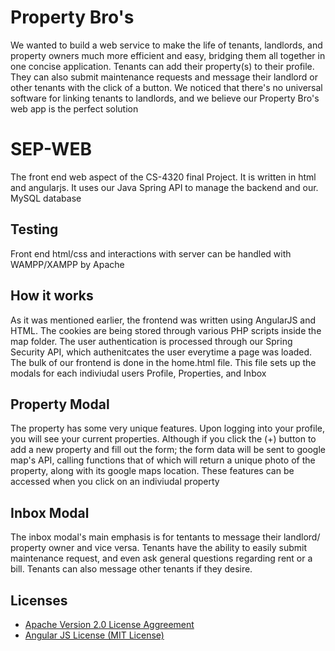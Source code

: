 # Property Bro's
We wanted to build a web service to make the life of tenants, landlords, and property owners much more efficient and easy, bridging them all together in one concise application. Tenants can add their property(s) to their profile. They can also submit maintenance requests and message their landlord or other tenants with the click of a button. We noticed that there's no universal software for linking tenants to landlords, and we believe our Property Bro's web app is the perfect solution

# SEP-WEB
The front end web aspect of the CS-4320 final Project. It is written in html and angularjs. It uses our Java Spring API to manage the backend and our. MySQL database

## Testing
  Front end html/css and interactions with server can be handled with WAMPP/XAMPP by Apache

## How it works
As it was mentioned earlier, the frontend was written using AngularJS and HTML. The cookies are being stored through various PHP scripts inside the map folder. The user authentication is processed through our Spring Security API, which authenitcates the user everytime a page was loaded. The bulk of our frontend is done in the home.html file. This file sets up the modals for each indiviudal users Profile, Properties, and Inbox

## Property Modal
The property has some very unique features. Upon logging into your profile, you will see your current properties. Although if you click the (+) button to add a new property and fill out the form; the form data will be sent to google map's API, calling functions that of which will return a unique photo of the property, along with its google maps location. These features can be accessed when you click on an indiviudal property

## Inbox Modal
The inbox modal's main emphasis is for tentants to message their landlord/ property owner and vice versa. Tenants have the ability to easily submit maintenance request, and even ask general questions regarding rent or a bill. Tenants can also message other tenants if they desire.

## Licenses
* [Apache Version 2.0 License Aggreement](https://www.apache.org/licenses/LICENSE-2.0)
* [Angular JS License (MIT License)](https://opensource.org/licenses/MIT)

